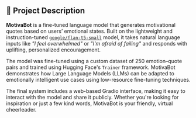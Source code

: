 ## 💬 Project Description

**MotivaBot** is a fine-tuned language model that generates motivational quotes based on users’ emotional states. Built on the lightweight and instruction-tuned [`google/flan-t5-small`](https://huggingface.co/google/flan-t5-small) model, it takes natural language inputs like _"I feel overwhelmed"_ or _"I'm afraid of failing"_ and responds with uplifting, personalized encouragement.

The model was fine-tuned using a custom dataset of 250 emotion–quote pairs and trained using Hugging Face's `Trainer` framework. MotivaBot demonstrates how Large Language Models (LLMs) can be adapted to emotionally intelligent use cases using low-resource fine-tuning techniques.

The final system includes a web-based Gradio interface, making it easy to interact with the model and share it publicly. Whether you're looking for inspiration or just a few kind words, MotivaBot is your friendly, virtual cheerleader.
